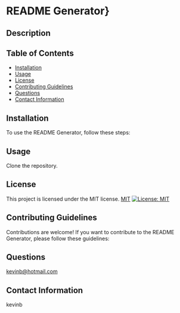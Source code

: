 # README Generator} 
 
## Description

## Table of Contents

* [Installation](#installation)
* [Usage](#usage)
* [License](#license)
* [Contributing Guidelines](#contributing-guidelines)
* [Questions](#questions)
* [Contact Information](#contact-information)


## Installation

To use the README Generator, follow these steps:

## Usage

Clone the repository.

## License

This project is licensed under the MIT license.
[MIT](https://opensource.org/licenses/MIT)
[![License: MIT](https://img.shields.io/badge/License-MIT-yellow.svg)](https://opensource.org/licenses/MIT)

## Contributing Guidelines

Contributions are welcome! If you want to contribute to the README Generator, please follow these guidelines:

## Questions

kevinb@hotmail.com

## Contact Information

kevinb

